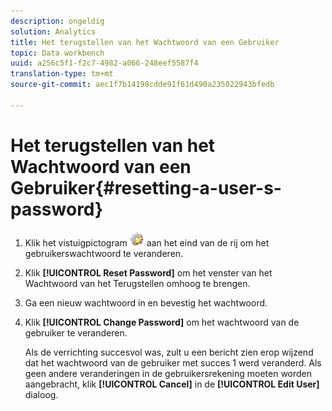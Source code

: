 ```yaml
---
description: ongeldig
solution: Analytics
title: Het terugstellen van het Wachtwoord van een Gebruiker
topic: Data workbench
uuid: a256c5f1-f2c7-4982-a066-248eef5587f4
translation-type: tm+mt
source-git-commit: aec1f7b14198cdde91f61d490a235022943bfedb

---
```



# Het terugstellen van het Wachtwoord van een Gebruiker{#resetting-a-user-s-password}

1. Klik het vistuigpictogram ![](assets/edit_icon.png) aan het eind van de rij om het gebruikerswachtwoord te veranderen.
1. Klik **[!UICONTROL Reset Password]** om het venster van het Wachtwoord van het Terugstellen omhoog te brengen.
1. Ga een nieuw wachtwoord in en bevestig het wachtwoord.
1. Klik **[!UICONTROL Change Password]** om het wachtwoord van de gebruiker te veranderen.

   Als de verrichting succesvol was, zult u een bericht zien erop wijzend dat het wachtwoord van de gebruiker met succes 1 werd veranderd. Als geen andere veranderingen in de gebruikersrekening moeten worden aangebracht, klik **[!UICONTROL Cancel]** in de **[!UICONTROL Edit User]** dialoog.
